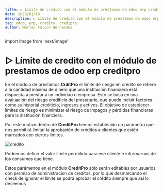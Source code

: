 ```yaml
---
title: ▷ Límite de credito con el módulo de prestamos de odoo erp creditpro 
date: 2023/01/18
description: ▷ Límite de credito con el módulo de prestamos de odoo erp creditpro
tag: odoo, erp, credito, credipro
author: Marlon Falcon Hernandez
---
```

import Image from 'next/image'

# ▷ Límite de credito con el módulo de prestamos de odoo erp creditpro

En el módulo de prestamos **CrditPro** el límite de riesgo en crédito se refiere a la cantidad máxima de dinero que una institución financiera está dispuesta a prestar a un individuo o empresa. Esto se basa en una evaluación del riesgo crediticio del prestatario, que puede incluir factores como su historial crediticio, ingresos y activos. El objetivo de establecer límites de riesgo es minimizar el riesgo de impagos y pérdidas financieras para la institución financiera.

Por este motivo dentro de **CreditPro** hemos establecido un parámetro que nos permitirá limitar la aprobación de créditos a clientes que estén marcados con ciertos límites.

<Image
  src="/images/posts/limite-credito.png"
  alt="credito"
  width={1540}
  height={594}
  priority
  className="next-image"
/>

Podremos definir el valor límite permitido para ese cliente e informarnos de los consumos que tiene.

Estos parámetros en el módulo **CreditPro** sólo serán editables por usuarios con permiso de administracion de creditos, por lo que desmarcando el check de ignorar el límite se podrá aprobar el crédito siempre que así lo deseemos
